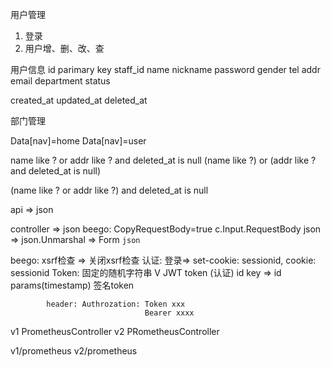 用户管理
1. 登录
2. 用户增、删、改、查

用户信息
id parimary key
staff_id
name
nickname
password
gender
tel
addr
email
department
status

created_at
updated_at
deleted_at

部门管理


Data[nav]=home
Data[nav]=user


name like ? or addr like ? and deleted_at is null
(name like ?) or (addr like ? and deleted_at is null)

(name like ? or addr like ?) and deleted_at is null


api => json

controller => json
beego:
    CopyRequestBody=true
    c.Input.RequestBody json => json.Unmarshal => Form `json`

beego: xsrf检查 => 关闭xsrf检查
    认证: 登录=> set-cookie: sessionid, cookie: sessionid
            Token: 固定的随机字符串 V
                    JWT token (认证)
                    id key => id params(timestamp) 签名token

            header: Authrozation: Token xxx
                                  Bearer xxxx



v1
    PrometheusController
v2
    PRometheusController

v1/prometheus
v2/prometheus